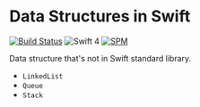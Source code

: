 # Data Structures in Swift

[![Build Status](https://travis-ci.org/ikhsan/DataStructure.svg?branch=master)](https://travis-ci.org/ikhsan/DataStructure)
![Swift 4](https://img.shields.io/badge/Swift-4.0-orange.svg)
[![SPM](https://img.shields.io/badge/spm-compatible-brightgreen.svg?style=flat)](https://swift.org/package-manager)

Data structure that's not in Swift standard library.

- `LinkedList`
- `Queue`
- `Stack`
